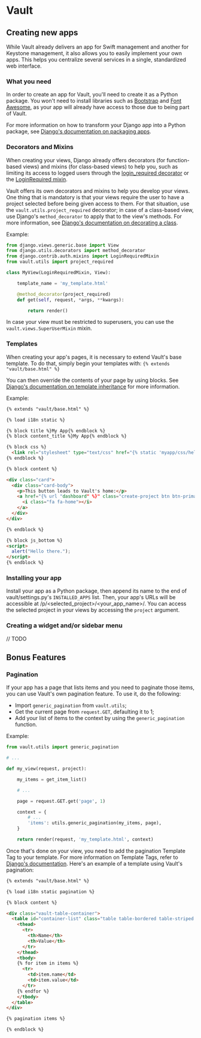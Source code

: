 # Vault

## Creating new apps

While Vault already delivers an app for Swift management and another for Keystone management, it also allows you to easily implement your own apps. This helps you centralize several services in a single, standardized web interface.

### What you need

In order to create an app for Vault, you'll need to create it as a Python package. You won't need to install libraries such as [Bootstrap](https://getbootstrap.com/) and [Font Awesome](https://fontawesome.com/), as your app will already have access to those due to being part of Vault.

For more information on how to transform your Django app into a Python package, see [Django's documentation on packaging apps](https://docs.djangoproject.com/en/3.0/intro/reusable-apps/#packaging-your-app).

### Decorators and Mixins

When creating your views, Django already offers decorators (for function-based views) and mixins (for class-based views) to help you, such as limiting its access to logged users through the [login_required decorator](https://docs.djangoproject.com/en/3.0/topics/auth/default/#the-login-required-decorator) or the [LoginRequired mixin](https://docs.djangoproject.com/en/3.0/topics/auth/default/#the-loginrequired-mixin).

Vault offers its own decorators and mixins to help you develop your views. One thing that is mandatory is that your views require the user to have a project selected before being given access to them. For that situation, use the `vault.utils.project_required` decorator; in case of a class-based view, use Django's `method_decorator` to apply that to the view's methods. For more information, see [Django's documentation on decorating a class](https://docs.djangoproject.com/en/3.0/topics/class-based-views/intro/#decorating-the-class).

Example:

``` python
from django.views.generic.base import View
from django.utils.decorators import method_decorator
from django.contrib.auth.mixins import LoginRequiredMixin
from vault.utils import project_required

class MyView(LoginRequiredMixin, View):

    template_name = 'my_template.html'

    @method_decorator(project_required)
    def get(self, request, *args, **kwargs):

        return render()

```

In case your view must be restricted to superusers, you can use the `vault.views.SuperUserMixin` mixin.

### Templates

When creating your app's pages, it is necessary to extend Vault's base template. To do that, simply begin your templates with: `{% extends "vault/base.html" %}`

You can then override the contents of your page by using blocks. See [Django's documentation on template inheritance](https://docs.djangoproject.com/en/3.0/ref/templates/language/#template-inheritance) for more information.

Example:

``` html
{% extends "vault/base.html" %}

{% load i18n static %}

{% block title %}My App{% endblock %}
{% block content_title %}My App{% endblock %}

{% block css %}
  <link rel="stylesheet" type="text/css" href="{% static 'myapp/css/hello.css' %}" />
{% endblock %}

{% block content %}

<div class="card">
  <div class="card-body">
    <p>This button leads to Vault's home:</p>
    <a href="{% url "dashboard" %}" class="create-project btn btn-primary">
      <i class="fa fa-home"></i>
    </a>
  </div>
</div>

{% endblock %}

{% block js_bottom %}
<script>
  alert("Hello there.");
</script>
{% endblock %}
```

### Installing your app

Install your app as a Python package, then append its name to the end of vault/settings.py's `INSTALLED_APPS` list. Then, your app's URLs will be accessible at /p/&lt;selected_project&gt;/&lt;your_app_name&gt;/. You can access the selected project in your views by accessing the `project` argument.

### Creating a widget and/or sidebar menu

// TODO

## Bonus Features

### Pagination

If your app has a page that lists items and you need to paginate those items, you can use Vault's own pagination feature. To use it, do the following:

- Import `generic_pagination` from `vault.utils`;
- Get the current page from `request.GET`, defaulting it to 1;
- Add your list of items to the context by using the `generic_pagination` function.

Example:
``` python
from vault.utils import generic_pagination

# ...

def my_view(request, project):

    my_items = get_item_list()

    # ...

    page = request.GET.get('page', 1)

    context = {
        # ...
        'items': utils.generic_pagination(my_items, page),
    }

    return render(request, 'my_template.html', context)
```

Once that's done on your view, you need to add the pagination Template Tag to your template. For more information on Template Tags, refer to [Django's documentation](https://docs.djangoproject.com/en/3.0/howto/custom-template-tags/). Here's an example of a template using Vault's pagination:

``` html
{% extends "vault/base.html" %}

{% load i18n static pagination %}

{% block content %}

<div class="vault-table-container">
  <table id="container-list" class="table table-bordered table-striped table-hover">
    <thead>
      <tr>
        <th>Name</th>
        <th>Value</th>
      </tr>
    </thead>
    <tbody>
    {% for item in items %}
      <tr>
        <td>item.name</td>
        <td>item.value</td>
      </tr>
    {% endfor %}
    </tbody>
  </table>
</div>

{% pagination items %}

{% endblock %}
```
